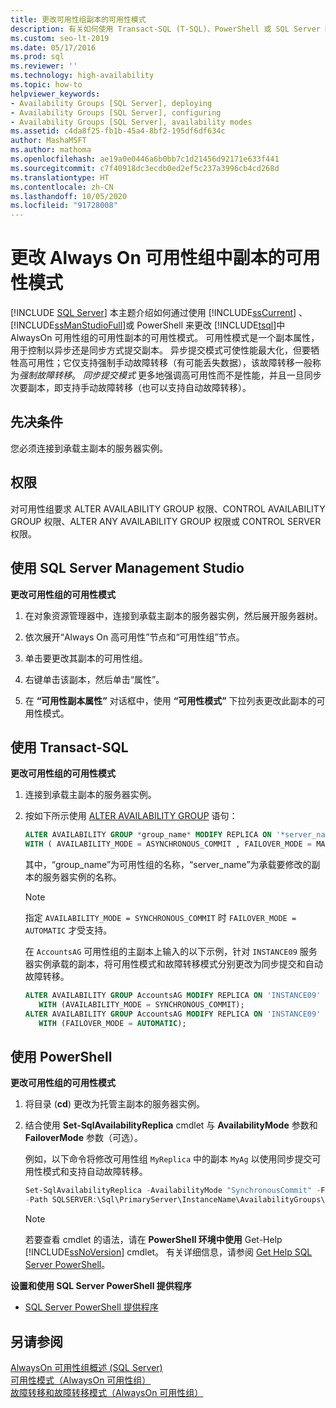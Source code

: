 ```yaml
---
title: 更改可用性组副本的可用性模式
description: 有关如何使用 Transact-SQL (T-SQL)、PowerShell 或 SQL Server Management Studio 更改 Always On 可用性组中可用性副本的可用性模式的说明。
ms.custom: seo-lt-2019
ms.date: 05/17/2016
ms.prod: sql
ms.reviewer: ''
ms.technology: high-availability
ms.topic: how-to
helpviewer_keywords:
- Availability Groups [SQL Server], deploying
- Availability Groups [SQL Server], configuring
- Availability Groups [SQL Server], availability modes
ms.assetid: c4da8f25-fb1b-45a4-8bf2-195df6df634c
author: MashaMSFT
ms.author: mathoma
ms.openlocfilehash: ae19a0e0446a6b0bb7c1d21456d92171e633f441
ms.sourcegitcommit: c7f40918dc3ecdb0ed2ef5c237a3996cb4cd268d
ms.translationtype: HT
ms.contentlocale: zh-CN
ms.lasthandoff: 10/05/2020
ms.locfileid: "91728008"
---
```

# <a name="change-availability-mode-of-a-replica-within-an-always-on-availability-group"></a>更改 Always On 可用性组中副本的可用性模式
[!INCLUDE [SQL Server](../../../includes/applies-to-version/sqlserver.md)]
  本主题介绍如何通过使用 [!INCLUDE[ssCurrent](../../../includes/sscurrent-md.md)] 、 [!INCLUDE[ssManStudioFull](../../../includes/ssmanstudiofull-md.md)]或 PowerShell 来更改 [!INCLUDE[tsql](../../../includes/tsql-md.md)]中 AlwaysOn 可用性组的可用性副本的可用性模式。 可用性模式是一个副本属性，用于控制以异步还是同步方式提交副本。 异步提交模式可使性能最大化，但要牺牲高可用性；它仅支持强制手动故障转移（有可能丢失数据），该故障转移一般称为*强制故障转移*。 *同步提交模式* 更多地强调高可用性而不是性能，并且一旦同步次要副本，即支持手动故障转移（也可以支持自动故障转移）。  
    
##  <a name="prerequisites"></a><a name="Prerequisites"></a>先决条件  
  
您必须连接到承载主副本的服务器实例。  
  

##  <a name="permissions"></a><a name="Permissions"></a> 权限  
 对可用性组要求 ALTER AVAILABILITY GROUP 权限、CONTROL AVAILABILITY GROUP 权限、ALTER ANY AVAILABILITY GROUP 权限或 CONTROL SERVER 权限。  
  
##  <a name="using-sql-server-management-studio"></a><a name="SSMSProcedure"></a> 使用 SQL Server Management Studio  
 **更改可用性组的可用性模式**  
  
1.  在对象资源管理器中，连接到承载主副本的服务器实例，然后展开服务器树。  
  
2.  依次展开“Always On 高可用性”节点和“可用性组”节点。  
  
3.  单击要更改其副本的可用性组。  
  
4.  右键单击该副本，然后单击“属性”。  
  
5.  在 **“可用性副本属性”** 对话框中，使用 **“可用性模式”** 下拉列表更改此副本的可用性模式。  
  
##  <a name="using-transact-sql"></a><a name="TsqlProcedure"></a> 使用 Transact-SQL  
 **更改可用性组的可用性模式**  
  
1.  连接到承载主副本的服务器实例。  
  
2.  按如下所示使用 [ALTER AVAILABILITY GROUP](../../../t-sql/statements/alter-availability-group-transact-sql.md) 语句：  
  
     ```sql
     ALTER AVAILABILITY GROUP *group_name* MODIFY REPLICA ON '*server_name*'  
     WITH ( AVAILABILITY_MODE = ASYNCHRONOUS_COMMIT , FAILOVER_MODE = MANUAL );  
     ```
     
     其中，“group_name”为可用性组的名称，“server_name”为承载要修改的副本的服务器实例的名称。  
  
    > [!NOTE]  
    > 指定 `AVAILABILITY_MODE = SYNCHRONOUS_COMMIT` 时 `FAILOVER_MODE = AUTOMATIC` 才受支持。  
  
     在 `AccountsAG` 可用性组的主副本上输入的以下示例，针对 `INSTANCE09` 服务器实例承载的副本，将可用性模式和故障转移模式分别更改为同步提交和自动故障转移。  
  
    ```sql
    ALTER AVAILABILITY GROUP AccountsAG MODIFY REPLICA ON 'INSTANCE09'  
       WITH (AVAILABILITY_MODE = SYNCHRONOUS_COMMIT);  
    ALTER AVAILABILITY GROUP AccountsAG MODIFY REPLICA ON 'INSTANCE09'  
       WITH (FAILOVER_MODE = AUTOMATIC);  
    ```  
  
##  <a name="using-powershell"></a><a name="PowerShellProcedure"></a> 使用 PowerShell  
 **更改可用性组的可用性模式**  
  
1.  将目录 (**cd**) 更改为托管主副本的服务器实例。  
  
2.  结合使用 **Set-SqlAvailabilityReplica** cmdlet 与 **AvailabilityMode** 参数和 **FailoverMode** 参数（可选）。  
  
     例如，以下命令将修改可用性组 `MyReplica` 中的副本 `MyAg` 以使用同步提交可用性模式和支持自动故障转移。  
  
    ```powershell  
    Set-SqlAvailabilityReplica -AvailabilityMode "SynchronousCommit" -FailoverMode "Automatic" `   
    -Path SQLSERVER:\Sql\PrimaryServer\InstanceName\AvailabilityGroups\MyAg\AvailabilityReplicas\MyReplica  
    ```  
  
    > [!NOTE]  
    > 若要查看 cmdlet 的语法，请在 **PowerShell 环境中使用** Get-Help [!INCLUDE[ssNoVersion](../../../includes/ssnoversion-md.md)] cmdlet。 有关详细信息，请参阅 [Get Help SQL Server PowerShell](../../../powershell/sql-server-powershell.md)。  
  
 **设置和使用 SQL Server PowerShell 提供程序**  
  
-   [SQL Server PowerShell 提供程序](../../../powershell/sql-server-powershell-provider.md)  
  
## <a name="see-also"></a>另请参阅  
 [AlwaysOn 可用性组概述 (SQL Server)](../../../database-engine/availability-groups/windows/overview-of-always-on-availability-groups-sql-server.md)   
 [可用性模式（AlwaysOn 可用性组）](../../../database-engine/availability-groups/windows/availability-modes-always-on-availability-groups.md)   
 [故障转移和故障转移模式（AlwaysOn 可用性组）](../../../database-engine/availability-groups/windows/failover-and-failover-modes-always-on-availability-groups.md)  
  

